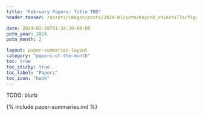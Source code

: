```yaml
---
title: "February Papers: Title TBD"
header.teaser: /assets/images/posts/2024-01/potm/beyond_chinchilla/figure_1b.png

date: 2024-02-28T01:34:30-04:00
potm_year: 2024
potm_month: 2

layout: paper-summaries-layout
category: "papers-of-the-month"
toc: true
toc_sticky: true
toc_label: "Papers"
toc_icon: "book"
---
```


TODO: blurb

{% include paper-summaries.md %}
